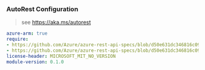 ### AutoRest Configuration

> see https://aka.ms/autorest

``` yaml
azure-arm: true
require:
- https://github.com/Azure/azure-rest-api-specs/blob/d50e631dc346816c098ab68e368cc5c2434b0d81/specification/vi/resource-manager/readme.md
- https://github.com/Azure/azure-rest-api-specs/blob/d50e631dc346816c098ab68e368cc5c2434b0d81/specification/vi/resource-manager/readme.go.md
license-header: MICROSOFT_MIT_NO_VERSION
module-version: 0.1.0

```